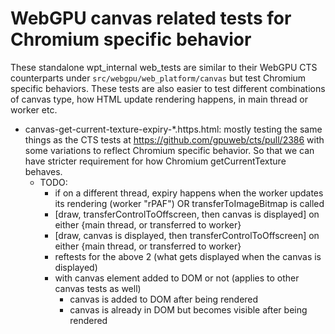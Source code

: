 # WebGPU canvas related tests for Chromium specific behavior

These standalone wpt_internal web_tests are similar to their WebGPU CTS counterparts under `src/webgpu/web_platform/canvas` but test Chromium specific behaviors. These tests are also easier to test different combinations of canvas type, how HTML update rendering happens, in main thread or worker etc.

* canvas-get-current-texture-expiry-*.https.html: mostly testing the same things as the CTS tests at https://github.com/gpuweb/cts/pull/2386 with some variations to reflect Chromium specific behavior. So that we can have stricter requirement for how Chromium getCurrentTexture behaves. 
  - TODO:
    - if on a different thread, expiry happens when the worker updates its rendering (worker "rPAF") OR transferToImageBitmap is called
    - [draw, transferControlToOffscreen, then canvas is displayed] on either {main thread, or transferred to worker}
    - [draw, canvas is displayed, then transferControlToOffscreen] on either {main thread, or transferred to worker}
    - reftests for the above 2 (what gets displayed when the canvas is displayed)
    - with canvas element added to DOM or not (applies to other canvas tests as well)
        - canvas is added to DOM after being rendered
        - canvas is already in DOM but becomes visible after being rendered
